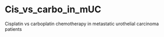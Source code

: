 # Cis_vs_carbo_in_mUC
Cisplatin vs carboplatin chemotherapy in metastatic urothelial carcinoma patients

